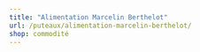 ```yaml
---
title: "Alimentation Marcelin Berthelot"
url: /puteaux/alimentation-marcelin-berthelot/
shop: commodité
---
```

